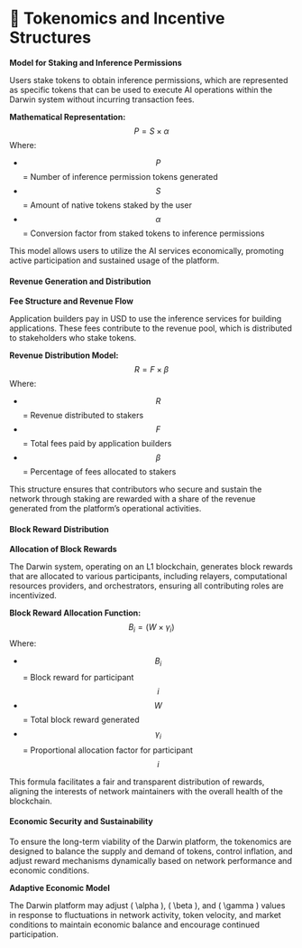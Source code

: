 # 🤑 Tokenomics and Incentive Structures

**Model for Staking and Inference Permissions**

Users stake tokens to obtain inference permissions, which are represented as specific tokens that can be used to execute AI operations within the Darwin system without incurring transaction fees.

**Mathematical Representation:** $$P = S \times \alpha$$ Where:

* $$P$$ = Number of inference permission tokens generated
* $$S$$ = Amount of native tokens staked by the user
* $$\alpha$$ = Conversion factor from staked tokens to inference permissions

This model allows users to utilize the AI services economically, promoting active participation and sustained usage of the platform.

#### Revenue Generation and Distribution

**Fee Structure and Revenue Flow**

Application builders pay in USD to use the inference services for building applications. These fees contribute to the revenue pool, which is distributed to stakeholders who stake tokens.

**Revenue Distribution Model:** $$R = F \times \beta$$ Where:

* $$R$$ = Revenue distributed to stakers
* $$F$$ = Total fees paid by application builders
* $$\beta$$ = Percentage of fees allocated to stakers

This structure ensures that contributors who secure and sustain the network through staking are rewarded with a share of the revenue generated from the platform’s operational activities.

#### Block Reward Distribution

**Allocation of Block Rewards**

The Darwin system, operating on an L1 blockchain, generates block rewards that are allocated to various participants, including relayers, computational resources providers, and orchestrators, ensuring all contributing roles are incentivized.

**Block Reward Allocation Function:** $$B_i = (W \times \gamma_i)$$ Where:

* $$B_i$$ = Block reward for participant $$i$$
* $$W$$ = Total block reward generated
* $$\gamma_i$$ = Proportional allocation factor for participant $$i$$

This formula facilitates a fair and transparent distribution of rewards, aligning the interests of network maintainers with the overall health of the blockchain.

#### Economic Security and Sustainability

To ensure the long-term viability of the Darwin platform, the tokenomics are designed to balance the supply and demand of tokens, control inflation, and adjust reward mechanisms dynamically based on network performance and economic conditions.

**Adaptive Economic Model**

The Darwin platform may adjust ( \alpha ), ( \beta ), and ( \gamma ) values in response to fluctuations in network activity, token velocity, and market conditions to maintain economic balance and encourage continued participation.
